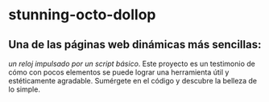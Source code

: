 # stunning-octo-dollop
## Una de las páginas web dinámicas más sencillas: 
*un reloj impulsado por un script básico*. Este proyecto es un testimonio de cómo con pocos elementos se puede lograr una herramienta útil y estéticamente agradable. Sumérgete en el código y descubre la belleza de lo simple.
